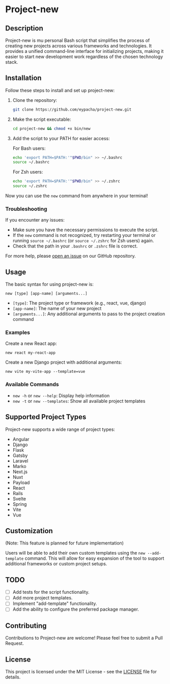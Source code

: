 # Project-new

## Description
Project-new is mu personal Bash script that simplifies the process of creating new projects across various frameworks and technologies. It provides a unified command-line interface for initializing projects, making it easier to start new development work regardless of the chosen technology stack.

## Installation

Follow these steps to install and set up project-new:

1. Clone the repository:
   ```bash
   git clone https://github.com/eypacha/project-new.git
   ```

2. Make the script executable:
   ```bash
   cd project-new && chmod +x bin/new
   ```

3. Add the script to your PATH for easier access:
   
   For Bash users:
   ```bash
   echo 'export PATH=$PATH:'"$PWD/bin" >> ~/.bashrc
   source ~/.bashrc
   ```
   
   For Zsh users:
   ```bash
   echo 'export PATH=$PATH:'"$PWD/bin" >> ~/.zshrc
   source ~/.zshrc
   ```

Now you can use the `new` command from anywhere in your terminal!

### Troubleshooting

If you encounter any issues:

- Make sure you have the necessary permissions to execute the script.
- If the `new` command is not recognized, try restarting your terminal or running `source ~/.bashrc` (or `source ~/.zshrc` for Zsh users) again.
- Check that the path in your `.bashrc` or `.zshrc` file is correct.

For more help, please [open an issue](https://github.com/eypacha/project-new/issues) on our GitHub repository.

## Usage

The basic syntax for using project-new is:

```
new [type] [app-name] [arguments...]
```

- `[type]`: The project type or framework (e.g., react, vue, django)
- `[app-name]`: The name of your new project
- `[arguments...]`: Any additional arguments to pass to the project creation command

### Examples

Create a new React app:
```
new react my-react-app
```

Create a new Django project with additional arguments:
```
new vite my-vite-app --template=vue
```

### Available Commands

- `new -h` or `new --help`: Display help information
- `new -t` or `new --templates`: Show all available project templates

## Supported Project Types

Project-new supports a wide range of project types:

- Angular
- Django
- Flask
- Gatsby
- Laravel
- Marko
- Next.js
- Nuxt
- Payload
- React
- Rails
- Svelte
- Spring
- Vite
- Vue

## Customization

(Note: This feature is planned for future implementation)

Users will be able to add their own custom templates using the `new --add-template` command. This will allow for easy expansion of the tool to support additional frameworks or custom project setups.

## TODO

- [ ] Add tests for the script functionality.
- [ ] Add more project templates.
- [ ] Implement "add-template" functionality.
- [ ] Add the ability to configure the preferred package manager.

## Contributing

Contributions to Project-new are welcome! Please feel free to submit a Pull Request.

## License

This project is licensed under the MIT License - see the [LICENSE](LICENSE) file for details.